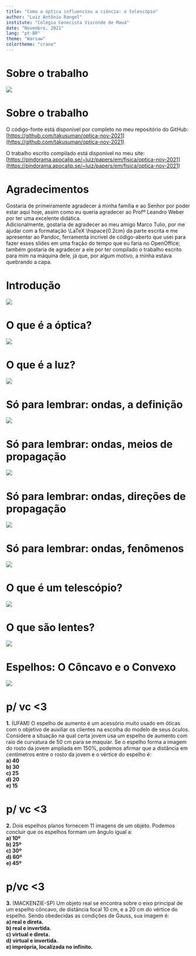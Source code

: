 ```yaml
---
title: "Como a óptica influenciou a ciência: o telescópio"
author: "Luiz Antônio Rangel"
institute: "Colégio Cenecista Visconde de Mauá"
date: "Novembro, 2021"
lang: "pt-BR"
theme: "Warsaw"
colortheme: "crane"
---
```


# Sobre o trabalho
![](_img/about.png)

# Sobre o trabalho
O código-fonte está disponível por completo no meu repositório do GitHub:  
[https://github.com/takusuman/optica-nov-2021](https://github.com/takusuman/optica-nov-2021)

O trabalho escrito compilado está disponível no meu site:  
[https://pindorama.apocalip.se/~luiz/papers/em/fisica/optica-nov-2021](https://pindorama.apocalip.se/~luiz/papers/em/fisica/optica-nov-2021)

# Agradecimentos
Gostaria de primeiramente agradecer à minha família e ao Senhor por poder
estar aqui hoje, assim como eu queria agradecer ao Profº Leandro Weber por ter
uma excelente didática.  
Adicionalmente, gostaria de agradecer ao meu amigo Marco Tulio, por me ajudar
com a formatação \LaTeX \hspace{0.2cm} da parte escrita e me apresentar ao Pandoc,
ferramenta incrível de código-aberto que usei para fazer esses slides em uma
fração do tempo que eu faria no OpenOffice; também gostaria de agradecer a ele
por ter compilado o trabalho escrito para mim na máquina dele, já que, por algum
motivo, a minha estava quebrando a capa.

# Introdução
![](_img/about.png)

# O que é a óptica?
![](_img/Imaging_Optics_Solutions_Image_April2021.png)

# O que é a luz?
![](_img/ctTaab2Yzz5sqmsE8WjQxX-1200-80.jpg)

# Só para lembrar: ondas, a definição
![](_img/fig10.png)

# Só para lembrar: ondas, meios de propagação
![](_img/https_specials-images.forbesimg.com_imageserve_5f3c48b27c2ea243ae9b3aa7_0x0.jpg)

# Só para lembrar: ondas, direções de propagação 
![](_img/drop-of-water.png)

# Só para lembrar: ondas, fenômenos
![](_img/img682.png)

# O que é um telescópio?
![](_img/galileo-galilei-discovers-the-moons-of-jupiter-and-the-phase-of-venus.jpg)

# O que são lentes?
![](_img/lens-macro-photography-optical-4ed691bf9a0de96a9cf597bcf1cb4291.jpg)

# Espelhos: O Côncavo e o Convexo
![](_img/Screenshot_2921.jpg)

# p/ vc <3

**1.** (UFAM) O espelho de aumento é um acessório muito usado em óticas com o
objetivo de auxiliar os clientes na escolha do modelo de seus óculos. Considere
a situação na qual certa jovem usa um espelho de aumento com raio de curvatura
de 50 cm para se maquiar. Se o espelho forma a imagem do rosto da jovem ampliada
em 150%, podemos afirmar que a distância em centímetros entre o rosto da jovem e
o vértice do espelho é:  
**a) 40**  
**b) 30**  
**c) 25**  
**d) 20**  
**e) 15**

# p/ vc <3

**2.** Dois espelhos planos fornecem 11 imagens de um objeto. Podemos concluir
que os espelhos formam um ângulo igual a:  
**a) 10º**  
**b) 25º**  
**c) 30º**  
**d) 60º**  
**e) 45º**

# p/vc <3

**3.** (MACKENZIE-SP) Um objeto real se encontra sobre o eixo principal de um
espelho côncavo, de distância focal 10 cm, e a 20 cm do vértice do espelho.
Sendo obedecidas as condições de Gauss, sua imagem é:  
**a) real e direta.**  
**b) real e invertida.**  
**c) virtual e direta.**  
**d) virtual e invertida.**  
**e) imprópria, localizada no infinito.**  
